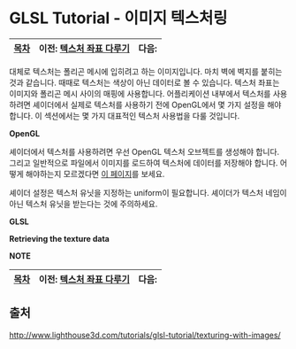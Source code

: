 # GLSL Tutorial - 이미지 텍스처링

| [목차](../../README.md) | 이전: [텍스처 좌표 다루기](../34_texture_coordinates/34_texture_coordinates.md) | 다음:  |
| :---------------------- | -------------------: | --------------: |

대체로 텍스처는 폴리곤 메시에 입히려고 하는 이미지입니다. 마치 벽에 벽지를 붙히는 것과 같습니다. 때때로 텍스처는 색상이 아닌 데이터로 볼 수 있습니다. 텍스처 좌표는 이미지와 폴리곤 메시 사이의 매핑에 사용합니다. 어플리케이션 내부에서 텍스처를 사용하려면 셰이더에서 실제로 텍스처를 사용하기 전에 OpenGL에서 몇 가지 설정을 해야합니다. 이 섹션에서는 몇 가지 대표적인 텍스처 사용법을 다룰 것입니다.

**OpenGL**

셰이더에서 텍스처를 사용하려면 우선 OpenGL 텍스처 오브젝트를 생성해야 합니다. 그리고 일반적으로 파일에서 이미지를 로드하여 텍스처에 데이터를 저장해야 합니다. 어떻게 해야하는지 모르겠다면 [이 페이지](http://www.lighthouse3d.com/cg-topics/code-samples/loading-an-image-and-creating-a-texture/)를 보세요.

셰이더 설정은 텍스처 유닛을 지정하는 uniform이 필요합니다. 셰이더가 텍스처 네임이 아닌 텍스처 유닛을 받는다는 것에 주의하세요.

**GLSL**

**Retrieving the texture data**

**NOTE**

| [목차](../../README.md) | 이전: [텍스처 좌표 다루기](../34_texture_coordinates/34_texture_coordinates.md) | 다음:  |
| :---------------------- | -------------------: | --------------: |

## 출처

http://www.lighthouse3d.com/tutorials/glsl-tutorial/texturing-with-images/
